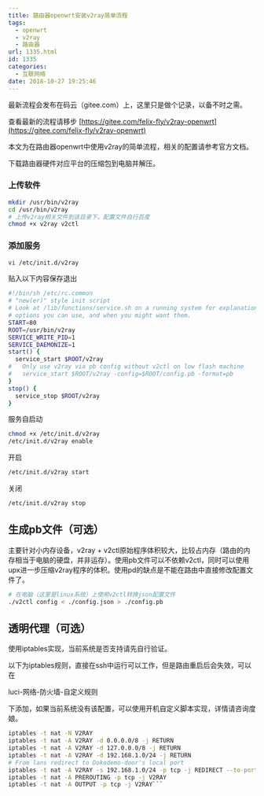 ```yaml
---
title: 路由器openwrt安装v2ray简单流程
tags:
  - openwrt
  - v2ray
  - 路由器
url: 1335.html
id: 1335
categories:
  - 互联网络
date: 2018-10-27 19:25:46
---
```


最新流程会发布在码云（gitee.com）上，这里只是做个记录，以备不时之需。

查看最新的流程请移步 [https://gitee.com/felix-fly/v2ray-openwrt](https://gitee.com/felix-fly/v2ray-openwrt)

本文为在路由器openwrt中使用v2ray的简单流程，相关的配置请参考官方文档。

下载路由器硬件对应平台的压缩包到电脑并解压。

### [](https://github.com/felix-fly/v2ray-openwrt#%E4%B8%8A%E4%BC%A0%E8%BD%AF%E4%BB%B6)上传软件

```bash
mkdir /usr/bin/v2ray
cd /usr/bin/v2ray
# 上传v2ray相关文件到该目录下，配置文件自行百度
chmod +x v2ray v2ctl
```

### [](https://github.com/felix-fly/v2ray-openwrt#%E6%B7%BB%E5%8A%A0%E6%9C%8D%E5%8A%A1)添加服务

```bash
vi /etc/init.d/v2ray
```

贴入以下内容保存退出

```bash
#!/bin/sh /etc/rc.common
# "new(er)" style init script
# Look at /lib/functions/service.sh on a running system for explanations of what other SERVICE_
# options you can use, and when you might want them.
START=80
ROOT=/usr/bin/v2ray
SERVICE_WRITE_PID=1
SERVICE_DAEMONIZE=1
start() {
  service_start $ROOT/v2ray
#   Only use v2ray via pb config without v2ctl on low flash machine
#   service_start $ROOT/v2ray -config=$ROOT/config.pb -format=pb
}
stop() {
  service_stop $ROOT/v2ray
}
```

服务自启动

```bash
chmod +x /etc/init.d/v2ray
/etc/init.d/v2ray enable
```

开启

```bash
/etc/init.d/v2ray start
```

关闭

```bash
/etc/init.d/v2ray stop
```

[](https://github.com/felix-fly/v2ray-openwrt#%E7%94%9F%E6%88%90pb%E6%96%87%E4%BB%B6%E5%8F%AF%E9%80%89)生成pb文件（可选）
-----------------------------------------------------------------------------------------------------------------

主要针对小内存设备，v2ray + v2ctl原始程序体积较大，比较占内存（路由的内存相当于电脑的硬盘，并非运存）。使用pb文件可以不依赖v2ctl，同时可以使用upx进一步压缩v2ray程序的体积。使用pd的缺点是不能在路由中直接修改配置文件了。

```bash
# 在电脑（这里是linux系统）上使用v2ctl转换json配置文件
./v2ctl config < ./config.json > ./config.pb
```

[](https://github.com/felix-fly/v2ray-openwrt#%E9%80%8F%E6%98%8E%E4%BB%A3%E7%90%86%E5%8F%AF%E9%80%89)透明代理（可选）
-------------------------------------------------------------------------------------------------------------

使用iptables实现，当前系统是否支持请先自行验证。

以下为iptables规则，直接在ssh中运行可以工作，但是路由重启后会失效，可以在

luci-网络-防火墙-自定义规则

下添加，如果当前系统没有该配置，可以使用开机自定义脚本实现，详情请咨询度娘。

```bash
iptables -t nat -N V2RAY
iptables -t nat -A V2RAY -d 0.0.0.0/8 -j RETURN
iptables -t nat -A V2RAY -d 127.0.0.0/8 -j RETURN
iptables -t nat -A V2RAY -d 192.168.1.0/24 -j RETURN
# From lans redirect to Dokodemo-door's local port
iptables -t nat -A V2RAY -s 192.168.1.0/24 -p tcp -j REDIRECT --to-ports 12345
iptables -t nat -A PREROUTING -p tcp -j V2RAY
iptables -t nat -A OUTPUT -p tcp -j V2RAY```